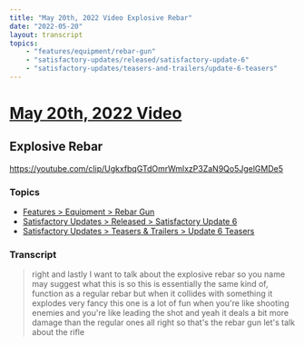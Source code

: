 ```yaml
---
title: "May 20th, 2022 Video Explosive Rebar"
date: "2022-05-20"
layout: transcript
topics:
    - "features/equipment/rebar-gun"
    - "satisfactory-updates/released/satisfactory-update-6"
    - "satisfactory-updates/teasers-and-trailers/update-6-teasers"
---
```

# [May 20th, 2022 Video](../2022-05-20.md)
## Explosive Rebar
https://youtube.com/clip/UgkxfbqGTdOmrWmlxzP3ZaN9Qo5JgelGMDe5

### Topics
* [Features > Equipment > Rebar Gun](../topics/features/equipment/rebar-gun.md)
* [Satisfactory Updates > Released > Satisfactory Update 6](../topics/satisfactory-updates/released/satisfactory-update-6.md)
* [Satisfactory Updates > Teasers & Trailers > Update 6 Teasers](../topics/satisfactory-updates/teasers-and-trailers/update-6-teasers.md)

### Transcript

> right and lastly I want to talk about the explosive rebar so you name may suggest what this is so this is essentially the same kind of, function as a regular rebar but when it collides with something it explodes very fancy this one is a lot of fun when you're like shooting enemies and you're like leading the shot and yeah it deals a bit more damage than the regular ones all right so that's the rebar gun let's talk about the rifle
